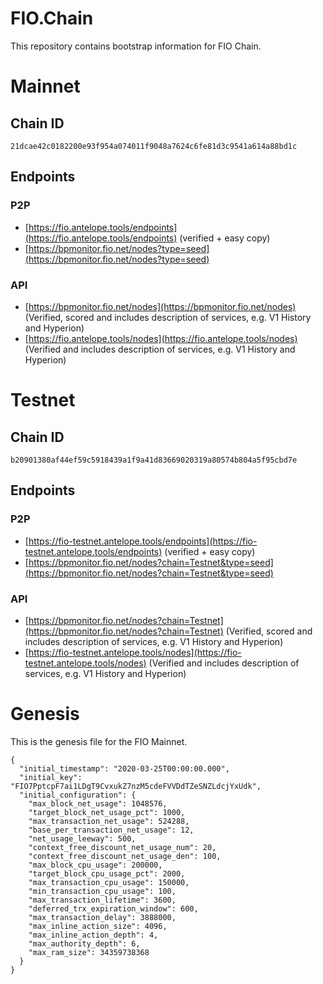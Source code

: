 # FIO.Chain

This repository contains bootstrap information for FIO Chain.

# Mainnet

## Chain ID
```
21dcae42c0182200e93f954a074011f9048a7624c6fe81d3c9541a614a88bd1c
```

## Endpoints
### P2P
* [https://fio.antelope.tools/endpoints](https://fio.antelope.tools/endpoints) (verified + easy copy)
* [https://bpmonitor.fio.net/nodes?type=seed](https://bpmonitor.fio.net/nodes?type=seed)

### API
* [https://bpmonitor.fio.net/nodes](https://bpmonitor.fio.net/nodes) (Verified, scored and includes description of services, e.g. V1 History and Hyperion)
* [https://fio.antelope.tools/nodes](https://fio.antelope.tools/nodes) (Verified and includes description of services, e.g. V1 History and Hyperion)

# Testnet
## Chain ID
```
b20901380af44ef59c5918439a1f9a41d83669020319a80574b804a5f95cbd7e
```

## Endpoints
### P2P
* [https://fio-testnet.antelope.tools/endpoints](https://fio-testnet.antelope.tools/endpoints) (verified + easy copy)
* [https://bpmonitor.fio.net/nodes?chain=Testnet&type=seed](https://bpmonitor.fio.net/nodes?chain=Testnet&type=seed)

### API
* [https://bpmonitor.fio.net/nodes?chain=Testnet](https://bpmonitor.fio.net/nodes?chain=Testnet) (Verified, scored and includes description of services, e.g. V1 History and Hyperion)
* [https://fio-testnet.antelope.tools/nodes](https://fio-testnet.antelope.tools/nodes) (Verified and includes description of services, e.g. V1 History and Hyperion)

# Genesis
This is the genesis file for the FIO Mainnet.

```
{
  "initial_timestamp": "2020-03-25T00:00:00.000",
  "initial_key": "FIO7PptcpF7ai1LDgT9CvxukZ7nzM5cdeFVVDdTZeSNZLdcjYxUdk",
  "initial_configuration": {
    "max_block_net_usage": 1048576,
    "target_block_net_usage_pct": 1000,
    "max_transaction_net_usage": 524288,
    "base_per_transaction_net_usage": 12,
    "net_usage_leeway": 500,
    "context_free_discount_net_usage_num": 20,
    "context_free_discount_net_usage_den": 100,
    "max_block_cpu_usage": 200000,
    "target_block_cpu_usage_pct": 2000,
    "max_transaction_cpu_usage": 150000,
    "min_transaction_cpu_usage": 100,
    "max_transaction_lifetime": 3600,
    "deferred_trx_expiration_window": 600,
    "max_transaction_delay": 3888000,
    "max_inline_action_size": 4096,
    "max_inline_action_depth": 4,
    "max_authority_depth": 6,
    "max_ram_size": 34359738368
  }
}
```
